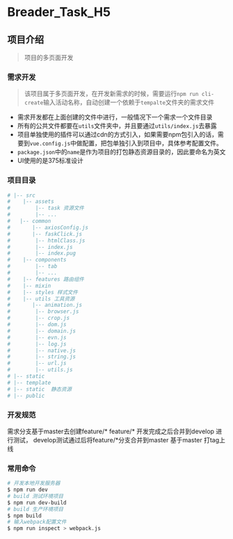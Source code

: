 # Breader_Task_H5

## 项目介绍

> 项目的多页面开发

### 需求开发

> 该项目属于多页面开发，在开发新需求的时候，需要运行`npm run cli-create`输入活动名称，自动创建一个依赖于`tempalte`文件夹的需求文件

- 需求开发都在上面创建的文件中进行，一般情况下一个需求一个文件目录
- 所有的公共文件都要在`utils`文件夹中，并且要通过`utils/index.js`去暴露
- 项目单独使用的插件可以通过cdn的方式引入，如果需要npm包引入的话，需要到`vue.config.js`中做配置，把包单独引入到项目中，具体参考配置文件。
- `package.json`中的`name`是作为项目的打包静态资源目录的，因此要命名为英文
- UI使用的是375标准设计

### 项目目录

```bash
# |-- src
#    |-- assets
#        |-- task 资源文件
#        |-- ...
#   |-- common
#       |-- axiosConfig.js
#       |-- faskClick.js
#        |-- htmlClass.js
#        |-- index.js
#        |-- index.pug
#    |-- components
#        |-- tab
#        |-- ...
#    |-- features 路由组件
#    |-- mixin
#    |-- styles 样式文件
#    |-- utils 工具资源
#       |-- animation.js
#        |-- browser.js
#        |-- crop.js
#        |-- dom.js
#        |-- domain.js
#        |-- evn.js
#        |-- log.js
#        |-- native.js
#        |-- string.js
#        |-- url.js
#        |-- utils.js
# |-- static
# |-- template
# |-- static  静态资源
# |-- public
```

### 开发规范
  需求分支基于master去创建feature/*
  feature/* 开发完成之后合并到develop 进行测试，
  develop测试通过后将feature/*分支合并到master
  基于master 打tag上线

### 常用命令

```bash
# 开发本地开发服务器
$ npm run dev
# build 测试环境项目
$ npm run dev-build
# build 生产环境项目
$ npm build
# 输入webpack配置文件
$ npm run inspect > webpack.js
```

